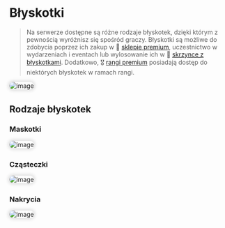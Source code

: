 <style>
img:not(.medium-zoom-image--opened):not(.navbar-link-icon) {
    max-width: 35%;
    margin: 0 8px 4px 0;
    box-shadow: 0 0 6px 4px rgba(0, 0, 0, .1);
    border-radius: 10px;
}
</style>

# Błyskotki

> Na serwerze dostępne są różne rodzaje błyskotek, dzięki którym z pewnością wyróżnisz się spośród graczy. Błyskotki są możliwe do zdobycia poprzez ich zakup w 🏪 [sklepie premium](/shops), uczestnictwo w wydarzeniach i eventach lub wylosowanie ich w 🎁 [skrzynce z błyskotkami](/crates). Dodatkowo, 🎖️ [rangi premium](/ranks) posiadają dostęp do niektórych błyskotek w ramach rangi.

![image](/pages/images/cosmetics/cosmetics-main.webp)

## Rodzaje błyskotek
### Maskotki

![image](/pages/images/cosmetics/cosmetics-mascots.webp)

### Cząsteczki

![image](/pages/images/battletowers/bt_level.webp)

### Nakrycia

![image](/pages/images/battletowers/bt_level.webp)
